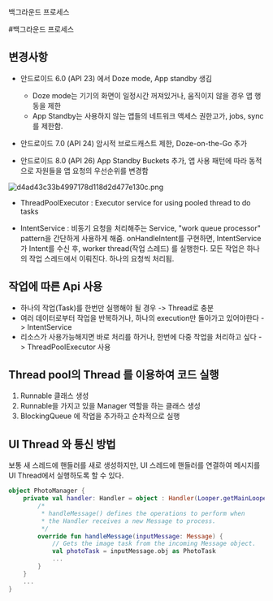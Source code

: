 백그라운드 프로세스

#백그라운드 프로세스

## 변경사항
- 안드로이드 6.0 (API 23) 에서 Doze mode, App standby 생김
    - Doze mode는 기기의 화면이 일정시간 꺼져있거나, 움직이지 않을 경우 앱 행동을 제한
    - App Standby는 사용하지 않는 앱들의 네트워크 액세스 권한고가, jobs, sync를 제한함.
    
- 안드로이드 7.0 (API 24) 암시적 브로드캐스트 제한, Doze-on-the-Go  추가

- 안드로이드 8.0 (API 26) App Standby Buckets 추가, 앱 사용 패턴에 따라 동적으로 자원들을 앱 요청의 우선순위를 변경함




![d4ad43c33b4997178d118d2d477e130c.png](../_resources/6b7e7227e8464a29a61c7f64b3023c52.png)




- ThreadPoolExecutor : Executor service for using pooled thread to do tasks

- IntentService : 비동기 요청을 처리해주는 Service, "work queue processor" pattern을 간단하게 사용하게 해줌. onHandleIntent를 구현하면, IntentService가 Intent를 수신 후, worker thread(작업 스레드) 를 실행한다. 모든 작업은 하나의 작업 스레드에서 이뤄진다. 하나의 요청씩 처리됨.



## 작업에 따른 Api 사용

- 하나의 작업(Task)를 한번만 실행해야 될 경우 -> Thread로 충분
- 여러 데이터로부터 작업을 반복하거나, 하나의 execution만 돌아가고 있어야한다 -> IntentService
- 리소스가 사용가능해지면 바로 처리를 하거나, 한번에 다중 작업을 처리하고 싶다 -> ThreadPoolExecutor 사용



## Thread pool의 Thread 를 이용하여 코드 실행

1. Runnable 클래스 생성
2. Runnable을 가지고 있을 Manager 역할을 하는 클래스 생성
3. BlockingQueue 에 작업을 추가하고 순차적으로 실행


## UI Thread 와 통신 방법
보통 새 스레드에 핸들러를 새로 생성하지만, UI 스레드에 핸들러를 연결하여 메시지를 UI Thread에서 실행하도록 할 수 있다.

```kotlin
object PhotoManager {
    private val handler: Handler = object : Handler(Looper.getMainLooper()) {
        /*
         * handleMessage() defines the operations to perform when
         * the Handler receives a new Message to process.
         */
        override fun handleMessage(inputMessage: Message) {
            // Gets the image task from the incoming Message object.
            val photoTask = inputMessage.obj as PhotoTask
            ...
        }
    }
    ...
}
```







